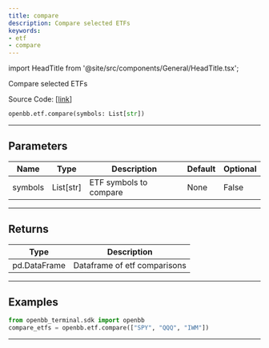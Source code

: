 ```yaml
---
title: compare
description: Compare selected ETFs
keywords:
- etf
- compare
---
```


import HeadTitle from '@site/src/components/General/HeadTitle.tsx';

<HeadTitle title="etf.compare - Reference | OpenBB SDK Docs" />

Compare selected ETFs

Source Code: [[link](https://github.com/OpenBB-finance/OpenBBTerminal/tree/main/openbb_terminal/etf/stockanalysis_model.py#L113)]

```python wordwrap
openbb.etf.compare(symbols: List[str])
```

---

## Parameters

| Name | Type | Description | Default | Optional |
| ---- | ---- | ----------- | ------- | -------- |
| symbols | List[str] | ETF symbols to compare | None | False |


---

## Returns

| Type | Description |
| ---- | ----------- |
| pd.DataFrame | Dataframe of etf comparisons |
---

## Examples

```python
from openbb_terminal.sdk import openbb
compare_etfs = openbb.etf.compare(["SPY", "QQQ", "IWM"])
```

---

